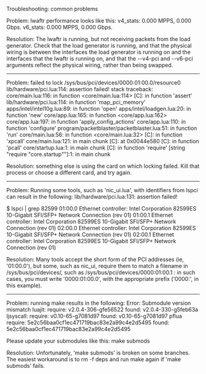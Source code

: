 Troubleshooting: common problems

Problem:
lwaftr performance looks like this:
v4_stats: 0.000 MPPS, 0.000 Gbps.
v6_stats: 0.000 MPPS, 0.000 Gbps.

Resolution:
The lwaftr is running, but not receiving packets from the load generator. Check that the load generator is running, and that the physical wiring is between the interfaces the load generator is running on and the interfaces that the lwaftr is running on, and that the --v4-pci and --v6-pci arguments reflect the physical wiring, rather than being swapped.

--------------------

Problem:
failed to lock /sys/bus/pci/devices/0000:01:00.0/resource0
lib/hardware/pci.lua:114: assertion failed!
stack traceback:
	core/main.lua:116: in function <core/main.lua:114>
	[C]: in function 'assert'
	lib/hardware/pci.lua:114: in function 'map_pci_memory'
	apps/intel/intel10g.lua:89: in function 'open'
	apps/intel/loadgen.lua:20: in function 'new'
	core/app.lua:165: in function <core/app.lua:162>
	core/app.lua:197: in function 'apply_config_actions'
	core/app.lua:110: in function 'configure'
	program/packetblaster/packetblaster.lua:51: in function 'run'
	core/main.lua:56: in function <core/main.lua:32>
	[C]: in function 'xpcall'
	core/main.lua:121: in main chunk
	[C]: at 0x0044e580
	[C]: in function 'pcall'
	core/startup.lua:1: in main chunk
	[C]: in function 'require'
	[string "require "core.startup""]:1: in main chunk

Resolution:
something else is using the card on which locking failed. Kill that process or choose a different card, and try again.

--------------------

Problem:
Running some tools, such as 'nic_ui.lua', with identifiers from lspci can result in the following:
lib/hardware/pci.lua:131: assertion failed!

$ lspci | grep 82599
01:00.0 Ethernet controller: Intel Corporation 82599ES 10-Gigabit SFI/SFP+ Network Connection (rev 01)
01:00.1 Ethernet controller: Intel Corporation 82599ES 10-Gigabit SFI/SFP+ Network Connection (rev 01)
02:00.0 Ethernet controller: Intel Corporation 82599ES 10-Gigabit SFI/SFP+ Network Connection (rev 01)
02:00.1 Ethernet controller: Intel Corporation 82599ES 10-Gigabit SFI/SFP+ Network Connection (rev 01)

Resolution:
Many tools accept the short form of the PCI addresses (ie, '01:00.0'), but some, such as nic_ui, require them to match
a filename in /sys/bus/pci/devices/, such as /sys/bus/pci/devices/0000:01:00.1 : in such cases, you
must write '0000:01:00.0', with the appropriate prefix ('0000:', in this example).

--------------------

Problem:
running make results in the following:
Error: Submodule version mismatch
luajit:
  require: v2.0.4-306-gfe56522
  found:   v2.0.4-330-g5feb63a
ljsyscall:
  require: v0.10-65-g7081d97
  found:   v0.10-65-g7081d97 
pflua
  require: 5e2c56baa0cf1ec471719bac83e2a99c4e2d5495
  found:   5e2c56baa0cf1ec471719bac83e2a99c4e2d5495 

Please update your submodules like this:
  make submods

Resolution:
Unfortunately, 'make submods' is broken on some branches.
The easiest workaround is to rm -f deps and run make again if 'make submods' fails.
